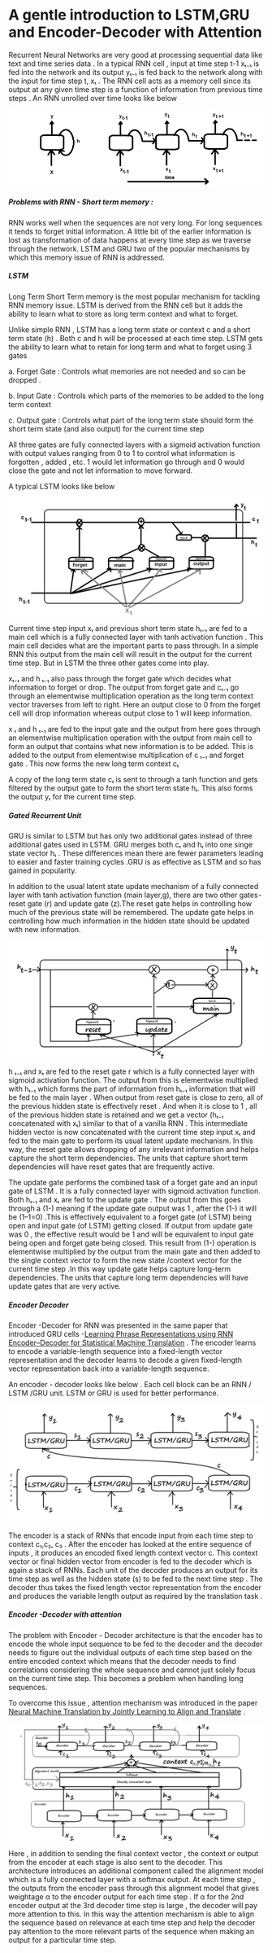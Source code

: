 # A gentle introduction to LSTM,GRU and Encoder-Decoder with Attention



Recurrent Neural Networks are very good at processing sequential data like text and time series data . In a typical RNN cell , input at time step t-1 xₜ₋₁ is fed into the network and its output yₜ₋₁ is fed back to the network along with the input for time step t, xₜ . The RNN cell acts as a memory cell since its output at any given time step is a function of information from previous time steps . An RNN unrolled over time looks like below

![Unrolled RNN Cell ](https://raw.githubusercontent.com/ravindrabharathi/DL-Projects/master/images/RNN.png)

##### Problems with RNN - Short term memory :

RNN works well when the sequences are not very long. For long sequences it tends to forget initial information. A little bit of the earlier information is lost as transformation of data happens at every time step as we traverse through the network. LSTM and GRU two of the popular mechanisms by which this memory issue of RNN is addressed.

##### LSTM 

Long Term Short Term memory is the most popular mechanism for tackling RNN memory issue. LSTM is derived from the RNN cell but it adds the ability to learn what to store as long term context and what to forget. 

Unlike simple RNN , LSTM has a long term state or context c and a short term state (h) . Both c and h will be processed at each time step. LSTM gets the ability to learn what to retain for long term and what to forget using 3 gates 

a. Forget Gate : Controls what memories are not needed and so can be dropped . 

b. Input Gate : Controls which parts of the memories to be added to the long term context

c. Output gate : Controls what part of the long term state should form the short term state (and also output) for the current time step 

All three gates are fully connected layers with a sigmoid activation function with output values ranging from 0 to 1 to control what information is forgotten , added , etc. 1 would let information go through and 0 would close the gate and not let information to move forward.

A typical LSTM looks like below 

![LSTM cell](https://raw.githubusercontent.com/ravindrabharathi/DL-Projects/master/images/LSTM1.png) 





Current time step input xₜ and previous short term state hₜ₋₁ are fed to a main cell which is a fully connected layer with tanh activation function . This main cell decides what are the important parts to pass through. In a simple RNN this output from the main cell will result in the output for the current time step. But in LSTM the three other gates come into play.  

xₜ₋₁ and h ₜ₋₁ also pass through the forget gate which decides what information to forget or drop. The output from forget gate and cₜ₋₁ go through an elementwise multiplication operation as the long term context vector traverses from left to right. Here an output close to 0 from the forget cell will drop information whereas output close to 1 will keep information.

x ₜ and h ₜ₋₁ are fed to the input gate and the output from here goes through an elementwise multiplication operation with the output from main cell to form an output that contains what new information is to be added. This is added to the output from elementwise multiplication of c ₜ₋₁ and forget gate . This now forms the new long term context cₜ

A copy of the long term state cₜ is sent to through a tanh function and gets filtered by the output gate to form the short term state hₜ. This also forms the output yₜ for the current time step.



##### Gated Recurrent Unit 

GRU is similar to LSTM but has only two additional gates instead of three additional gates used in LSTM. GRU merges both cₜ and hₜ into one singe state vector hₜ . These differences mean there are fewer parameters leading to easier and faster training cycles .GRU is as effective as LSTM and so has gained in popularity. 

In addition to the usual latent state update mechanism of a fully connected layer with tanh activation function (main layer,g), there are two other gates - reset gate (r) and update gate (z).The reset gate helps in controlling how much of the previous state will be remembered. The update gate helps in controlling how much information in the hidden state should be updated with new information. 

![GRU cell](https://raw.githubusercontent.com/ravindrabharathi/DL-Projects/master/images/GRU.png) 

h ₜ₋₁ and xₜ are fed to the reset gate r which is a fully connected layer with sigmoid activation function. The output from this is elementwise multiplied with hₜ₋₁ which forms the part of information from hₜ₋₁ information that will be fed to the main layer . When output from reset gate is close to zero, all of the previous hidden state is effectively reset . And when it is close to 1 , all of the previous hidden state is retained and we get a vector (hₜ₋₁ concatenated with xₜ) similar to that of a vanilla RNN . This intermediate hidden vector is now concatenated with the current time step input xₜ and fed to the main gate to perform its usual latent update mechanism. In this way, the reset gate allows dropping of any irrelevant information and helps capture the short term dependencies. The units that capture short term dependencies will have reset gates that are frequently active.

The update gate performs the combined task of a forget gate and an input gate of LSTM . It is a fully connected layer with sigmoid activation function. Both hₜ₋₁ and xₜ are fed to the update gate . The output from this goes through a (1-) meaning if the update gate output was 1 , after the (1-) it will be (1–1=0) .This is effectively equivalent to a forget gate (of LSTM) being open and input gate (of LSTM) getting closed. If output from update gate was 0 , the effective result would be 1 and will be equivalent to input gate being open and forget gate being closed. This result from (1-) operation is elementwise multiplied by the output from the main gate and then added to the single context vector to form the new state /context vector for the current time step .In this way update gate helps capture long-term dependencies. The units that capture long term dependencies will have update gates that are very active.



##### Encoder Decoder 

Encoder -Decoder for RNN was presented in the same paper that introduced GRU cells -[Learning Phrase Representations using RNN Encoder–Decoder for Statistical Machine Translation](https://arxiv.org/abs/1406.1078) . The encoder learns to encode a variable-length sequence into a fixed-length vector representation and the decoder learns to decode a given fixed-length vector representation back into a variable-length sequence. 

An encoder - decoder looks like below . Each cell block can be an RNN / LSTM /GRU unit. LSTM or GRU is used for better performance.

![encoder-decoder](https://raw.githubusercontent.com/ravindrabharathi/DL-Projects/master/images/encoder-decoder.png)

The encoder is a stack of RNNs that encode input from each time step to context c₁,c₂, c₃ . After the encoder has looked at the entire sequence of inputs , it produces an encoded fixed length context vector c. This context vector or final hidden vector from encoder is fed to the decoder which is again a stack of RNNs. Each unit of the decoder produces an output for its time step as well as the hidden state (s) to be fed to the next time step . The decoder thus takes the fixed length vector representation from the encoder and produces the variable length output as required by the translation task .



##### Encoder -Decoder with attention 

The problem with Encoder - Decoder architecture is that the encoder has to encode the whole input sequence to be fed to the decoder and the decoder needs to figure out the individual outputs of each time step based on the entire encoded context which means that the decoder needs to find correlations considering the whole sequence and cannot just solely focus on the current time step. This becomes a problem when handling long sequences.

To overcome this issue , attention mechanism was introduced in the paper [Neural Machine Translation by Jointly Learning to Align and Translate](https://arxiv.org/abs/1409.0473) . 

![attention model](https://raw.githubusercontent.com/ravindrabharathi/DL-Projects/master/images/attention-model.png)

Here , in addition to sending the final context vector , the context or output from the encoder at each stage is also sent to the decoder. This architecture introduces an additional component called the alignment model which is a fully connected layer with a softmax output. At each time step , the outputs from the encoder pass through this alignment model that gives weightage α to the encoder output for each time step . If α for the 2nd encoder output at the 3rd decoder time step is large , the decoder will pay more attention to this. In this way the attention mechanism is able to align the sequence based on relevance at each time step and help the decoder pay attention to the more relevant parts of the sequence when making an output for a particular time step. 



